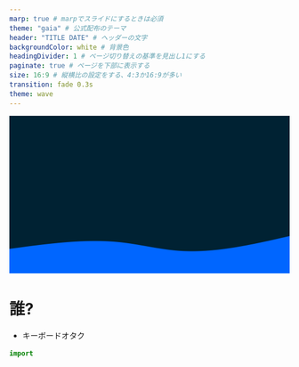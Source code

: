 ```yaml
---
marp: true # marpでスライドにするときは必須
theme: "gaia" # 公式配布のテーマ
header: "TITLE DATE" # ヘッダーの文字
backgroundColor: white # 背景色
headingDivider: 1 # ページ切り替えの基準を見出し1にする
paginate: true # ページを下部に表示する
size: 16:9 # 縦横比の設定をする、4:3か16:9が多い
transition: fade 0.3s
theme: wave
---
```

![bg cover](https://raw.githubusercontent.com/JuliusWiedemann/MarpThemeWave/main/source/background.svg)

# 誰?

- キーボードオタク

```python
import
```
